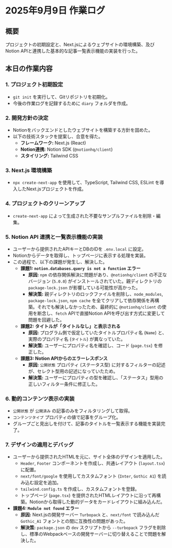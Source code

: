 # 2025年9月9日 作業ログ

## 概要

プロジェクトの初期設定と、Next.jsによるウェブサイトの環境構築、及びNotion APIと連携した基本的な記事一覧表示機能の実装を行った。

## 本日の作業内容

### 1. プロジェクト初期設定

- `git init` を実行して、Gitリポジトリを初期化。
- 今後の作業ログを記録するために `diary` フォルダを作成。

### 2. 開発方針の決定

- Notionをバックエンドとしたウェブサイトを構築する方針を固めた。
- 以下の技術スタックを提案し、合意を得た。
    - **フレームワーク:** Next.js (React)
    - **Notion連携:** Notion SDK (`@notionhq/client`)
    - **スタイリング:** Tailwind CSS

### 3. Next.js 環境構築

- `npx create-next-app` を使用して、TypeScript, Tailwind CSS, ESLint を導入したNext.jsプロジェクトを作成。

### 4. プロジェクトのクリーンアップ

- `create-next-app` によって生成された不要なサンプルファイルを削除・編集。

### 5. Notion API 連携と一覧表示機能の実装

- ユーザーから提供されたAPIキーとDBのIDを `.env.local` に設定。
- Notionからデータを取得し、トップページに表示する処理を実装。
- この過程で、以下の課題が発生し、解決した。
    - **課題1: `notion.databases.query is not a function` エラー**
        - **原因:** `npm` の依存関係解決に問題があり、`@notionhq/client` の不正なバージョン (`5.0.0`) がインストールされていた。親ディレクトリの `package-lock.json` が影響している可能性が高かった。
        - **解決策:** 親ディレクトリのロックファイルを削除し、`node_modules`, `package-lock.json`, `npm cache` を全てクリアして依存関係を再構築。それでも解決しなかったため、最終的に `@notionhq/client` の使用を断念し、`fetch` APIで直接Notion APIを呼び出す方式に変更して問題を回避した。
    - **課題2: タイトルが「タイトルなし」と表示される**
        - **原因:** プログラム側で仮定していたタイトルプロパティ名 (`Name`) と、実際のプロパティ名 (`タイトル`) が異なっていた。
        - **解決策:** ユーザーにプロパティ名を確認し、コード (`page.tsx`) を修正した。
    - **課題3: Notion APIからのエラーレスポンス**
        - **原因:** `公開状態` プロパティ (ステータス型) に対するフィルターの記述が、セレクト型用の記述になっていたため。
        - **解決策:** ユーザーにプロパティの型を確認し、「ステータス」型用の正しいフィルター条件に修正した。

### 6. 動的コンテンツ表示の実装

- `公開状態` が `公開済み` の記事のみをフィルタリングして取得。
- `コンテンツタイプ` プロパティの値で記事をグループ化。
- グループごと見出しを付けて、記事のタイトルを一覧表示する機能を実装完了。

### 7. デザインの適用とデバッグ

- ユーザーから提供されたHTMLを元に、サイト全体のデザインを適用した。
    - `Header`, `Footer` コンポーネントを作成し、共通レイアウト (`layout.tsx`) に配置。
    - `next/font/google` を使用してカスタムフォント (`Inter`, `Gothic A1`) を読み込む設定を追加。
    - `tailwind.config.ts` を作成し、カスタムフォントを登録。
    - トップページ (`page.tsx`) を提供されたHTMLレイアウトに沿って再構築。Notionから取得した動的データをカードレイアウトに組み込んだ。
- **課題4: `Module not found` エラー**
    - **原因:** Next.jsの開発サーバー `Turbopack` と、`next/font` で読み込んだ `Gothic_A1` フォントとの間に互換性の問題があった。
    - **解決策:** `package.json` の `dev` スクリプトから `--turbopack` フラグを削除し、標準のWebpackベースの開発サーバーに切り替えることで問題を解決した。